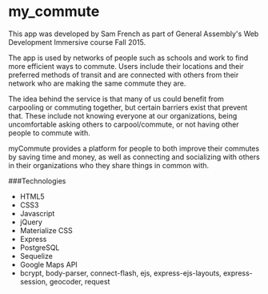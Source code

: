 my_commute
==========

This app was developed by Sam French as part of General Assembly's Web Development Immersive course Fall 2015.

The app is used by networks of people such as schools and work to find more efficient ways to commute. Users include their locations and their preferred methods of transit and are connected with others from their network who are making the same commute they are.

The idea behind the service is that many of us could benefit from carpooling or commuting together, but certain barriers exist that prevent that. These include not knowing everyone at our organizations, being uncomfortable asking others to carpool/commute, or not having other people to commute with.

myCommute provides a platform for people to both improve their commutes by saving time and money, as well as connecting and socializing with others in their organizations who they share things in common with.

###Technologies

- HTML5
- CSS3
- Javascript
- jQuery
- Materialize CSS
- Express
- PostgreSQL
- Sequelize
- Google Maps API
- bcrypt, body-parser, connect-flash, ejs, express-ejs-layouts, express-session, geocoder, request





